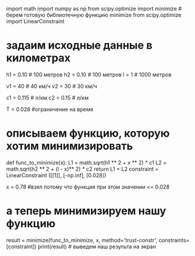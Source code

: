 import math
import numpy as np
from scipy.optimize import minimize  # берем готовую библиотечную функцию minimize
from scipy.optimize import LinearConstraint 
# задаим исходные данные в километрах

h1 = 0.10  # 100 метров
h2 = 0.10  # 100 метров
l = 1  # 1000 метров

v1 = 40  # 40 км/ч
v2 = 30  # 30 км/ч

c1 = 0.115  # л/км
c2 = 0.15  # л/км

T = 0.028 #ограничение на время
# описываем функцию, которую хотим минимизировать

def func_to_minimize(x):
    L1 = math.sqrt(h1 ** 2 + x ** 2) * c1
    L2 = math.sqrt(h2 ** 2 + (l - x)** 2) * c2
    return L1 + L2
constraint = LinearConstraint ([[1]], [-np.inf], [0.028])
    
x = 0.78 #взял потому что функция при этом значении <= 0.028

# а теперь минимизируем нашу функцию
result = minimize(func_to_minimize, x, method='trust-constr', constraints=[constraint])
print(result)  # выведем наш результа на экран
